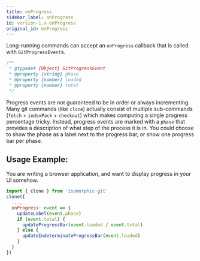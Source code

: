 ```yaml
---
title: onProgress
sidebar_label: onProgress
id: version-1.x-onProgress
original_id: onProgress
---
```


Long-running commands can accept an `onProgress` callback that is called with `GitProgressEvent`s.

```js
/**
 * @typedef {Object} GitProgressEvent
 * @property {string} phase
 * @property {number} loaded
 * @property {number} total
 */
```

Progress events are not guaranteed to be in order or always incrementing.
Many git commands (like `clone`) actually consist of multiple sub-commands (`fetch` + `indexPack` + `checkout`) which
makes computing a single progress percentage tricky.
Instead, progress events are marked with a `phase` that provides a description of what step of the process it is in.
You could choose to show the phase as a label next to the progress bar, or show one progress bar per phase.

## Usage Example:

You are writing a browser application, and want to display progress in your UI somehow.

```js
import { clone } from 'isomorphic-git'
clone({
  ...,
  onProgress: event => {
    updateLabel(event.phase)
    if (event.total) {
      updateProgressBar(event.loaded / event.total)
    } else {
      updateIndeterminateProgressBar(event.loaded)
    }
  }
})
```
